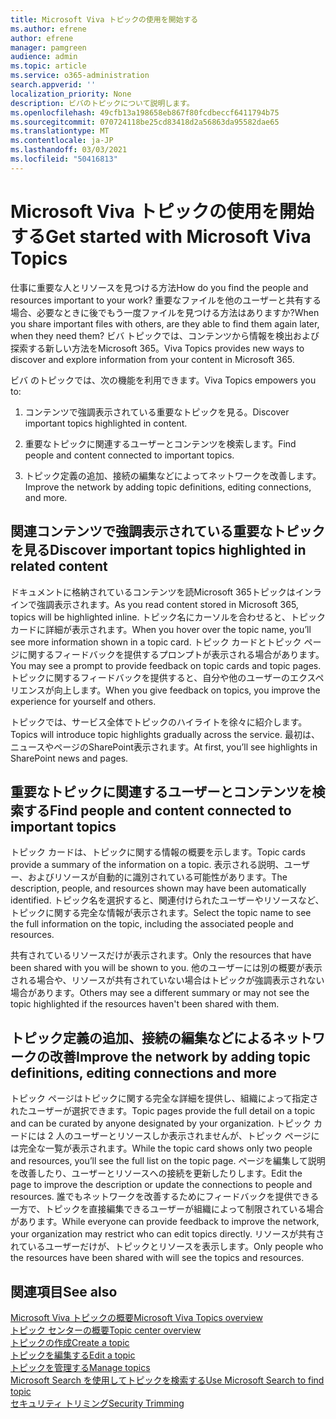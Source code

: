 ```yaml
---
title: Microsoft Viva トピックの使用を開始する
ms.author: efrene
author: efrene
manager: pamgreen
audience: admin
ms.topic: article
ms.service: o365-administration
search.appverid: ''
localization_priority: None
description: ビバのトピックについて説明します。
ms.openlocfilehash: 49cfb13a198658eb867f80fcdbeccf6411794b75
ms.sourcegitcommit: 070724118be25cd83418d2a56863da95582dae65
ms.translationtype: MT
ms.contentlocale: ja-JP
ms.lasthandoff: 03/03/2021
ms.locfileid: "50416813"
---
```

# <a name="get-started-with-microsoft-viva-topics"></a><span data-ttu-id="d05d8-103">Microsoft Viva トピックの使用を開始する</span><span class="sxs-lookup"><span data-stu-id="d05d8-103">Get started with Microsoft Viva Topics</span></span>

<span data-ttu-id="d05d8-104">仕事に重要な人とリソースを見つける方法</span><span class="sxs-lookup"><span data-stu-id="d05d8-104">How do you find the people and resources important to your work?</span></span> <span data-ttu-id="d05d8-105">重要なファイルを他のユーザーと共有する場合、必要なときに後でもう一度ファイルを見つける方法はありますか?</span><span class="sxs-lookup"><span data-stu-id="d05d8-105">When you share important files with others, are they able to find them again later, when they need them?</span></span> <span data-ttu-id="d05d8-106">ビバ トピックでは、コンテンツから情報を検出および探索する新しい方法をMicrosoft 365。</span><span class="sxs-lookup"><span data-stu-id="d05d8-106">Viva Topics provides new ways to discover and explore information from your content in Microsoft 365.</span></span>  

<span data-ttu-id="d05d8-107">ビバ のトピックでは、次の機能を利用できます。</span><span class="sxs-lookup"><span data-stu-id="d05d8-107">Viva Topics empowers you to:</span></span> 

1. <span data-ttu-id="d05d8-108">コンテンツで強調表示されている重要なトピックを見る。</span><span class="sxs-lookup"><span data-stu-id="d05d8-108">Discover important topics highlighted in content.</span></span>

2. <span data-ttu-id="d05d8-109">重要なトピックに関連するユーザーとコンテンツを検索します。</span><span class="sxs-lookup"><span data-stu-id="d05d8-109">Find people and content connected to important topics.</span></span>

3. <span data-ttu-id="d05d8-110">トピック定義の追加、接続の編集などによってネットワークを改善します。</span><span class="sxs-lookup"><span data-stu-id="d05d8-110">Improve the network by adding topic definitions, editing connections, and more.</span></span>


## <a name="discover-important-topics-highlighted-in-related-content"></a><span data-ttu-id="d05d8-111">関連コンテンツで強調表示されている重要なトピックを見る</span><span class="sxs-lookup"><span data-stu-id="d05d8-111">Discover important topics highlighted in related content</span></span> 

<span data-ttu-id="d05d8-112">ドキュメントに格納されているコンテンツを読Microsoft 365トピックはインラインで強調表示されます。</span><span class="sxs-lookup"><span data-stu-id="d05d8-112">As you read content stored in Microsoft 365, topics will be highlighted inline.</span></span> <span data-ttu-id="d05d8-113">トピック名にカーソルを合わせると、トピック カードに詳細が表示されます。</span><span class="sxs-lookup"><span data-stu-id="d05d8-113">When you hover over the topic name, you’ll see more information shown in a topic card.</span></span> <span data-ttu-id="d05d8-114">トピック カードとトピック ページに関するフィードバックを提供するプロンプトが表示される場合があります。</span><span class="sxs-lookup"><span data-stu-id="d05d8-114">You may see a prompt to provide feedback on topic cards and topic pages.</span></span> <span data-ttu-id="d05d8-115">トピックに関するフィードバックを提供すると、自分や他のユーザーのエクスペリエンスが向上します。</span><span class="sxs-lookup"><span data-stu-id="d05d8-115">When you give feedback on topics, you improve the experience for yourself and others.</span></span> 

<span data-ttu-id="d05d8-116">トピックでは、サービス全体でトピックのハイライトを徐々に紹介します。</span><span class="sxs-lookup"><span data-stu-id="d05d8-116">Topics will introduce topic highlights gradually across the service.</span></span> <span data-ttu-id="d05d8-117">最初は、ニュースやページのSharePoint表示されます。</span><span class="sxs-lookup"><span data-stu-id="d05d8-117">At first, you’ll see highlights in SharePoint news and pages.</span></span>


## <a name="find-people-and-content-connected-to-important-topics"></a><span data-ttu-id="d05d8-118">重要なトピックに関連するユーザーとコンテンツを検索する</span><span class="sxs-lookup"><span data-stu-id="d05d8-118">Find people and content connected to important topics</span></span> 

<span data-ttu-id="d05d8-119">トピック カードは、トピックに関する情報の概要を示します。</span><span class="sxs-lookup"><span data-stu-id="d05d8-119">Topic cards provide a summary of the information on a topic.</span></span> <span data-ttu-id="d05d8-120">表示される説明、ユーザー、およびリソースが自動的に識別されている可能性があります。</span><span class="sxs-lookup"><span data-stu-id="d05d8-120">The description, people, and resources shown may have been automatically identified.</span></span> <span data-ttu-id="d05d8-121">トピック名を選択すると、関連付けられたユーザーやリソースなど、トピックに関する完全な情報が表示されます。</span><span class="sxs-lookup"><span data-stu-id="d05d8-121">Select the topic name to see the full information on the topic, including the associated people and resources.</span></span>  

<span data-ttu-id="d05d8-122">共有されているリソースだけが表示されます。</span><span class="sxs-lookup"><span data-stu-id="d05d8-122">Only the resources that have been shared with you will be shown to you.</span></span> <span data-ttu-id="d05d8-123">他のユーザーには別の概要が表示される場合や、リソースが共有されていない場合はトピックが強調表示されない場合があります。</span><span class="sxs-lookup"><span data-stu-id="d05d8-123">Others may see a different summary or may not see the topic highlighted if the resources haven't been shared with them.</span></span> 



## <a name="improve-the-network-by-adding-topic-definitions-editing-connections-and-more"></a><span data-ttu-id="d05d8-124">トピック定義の追加、接続の編集などによるネットワークの改善</span><span class="sxs-lookup"><span data-stu-id="d05d8-124">Improve the network by adding topic definitions, editing connections and more</span></span> 

<span data-ttu-id="d05d8-125">トピック ページはトピックに関する完全な詳細を提供し、組織によって指定されたユーザーが選択できます。</span><span class="sxs-lookup"><span data-stu-id="d05d8-125">Topic pages provide the full detail on a topic and can be curated by anyone designated by your organization.</span></span> <span data-ttu-id="d05d8-126">トピック カードには 2 人のユーザーとリソースしか表示されませんが、トピック ページには完全な一覧が表示されます。</span><span class="sxs-lookup"><span data-stu-id="d05d8-126">While the topic card shows only two people and resources, you’ll see the full list on the topic page.</span></span> <span data-ttu-id="d05d8-127">ページを編集して説明を改善したり、ユーザーとリソースへの接続を更新したりします。</span><span class="sxs-lookup"><span data-stu-id="d05d8-127">Edit the page to improve the description or update the connections to people and resources.</span></span> <span data-ttu-id="d05d8-128">誰でもネットワークを改善するためにフィードバックを提供できる一方で、トピックを直接編集できるユーザーが組織によって制限されている場合があります。</span><span class="sxs-lookup"><span data-stu-id="d05d8-128">While everyone can provide feedback to improve the network, your organization may restrict who can edit topics directly.</span></span> <span data-ttu-id="d05d8-129">リソースが共有されているユーザーだけが、トピックとリソースを表示します。</span><span class="sxs-lookup"><span data-stu-id="d05d8-129">Only people who the resources have been shared with will see the topics and resources.</span></span>


## <a name="see-also"></a><span data-ttu-id="d05d8-130">関連項目</span><span class="sxs-lookup"><span data-stu-id="d05d8-130">See also</span></span>
[<span data-ttu-id="d05d8-131">Microsoft Viva トピックの概要</span><span class="sxs-lookup"><span data-stu-id="d05d8-131">Microsoft Viva Topics overview</span></span>](topic-experiences-overview.md)</br>
[<span data-ttu-id="d05d8-132">トピック センターの概要</span><span class="sxs-lookup"><span data-stu-id="d05d8-132">Topic center overview</span></span>](topic-center-overview.md)</br>
[<span data-ttu-id="d05d8-133">トピックの作成</span><span class="sxs-lookup"><span data-stu-id="d05d8-133">Create a topic</span></span>](create-a-topic.md)</br>
[<span data-ttu-id="d05d8-134">トピックを編集する</span><span class="sxs-lookup"><span data-stu-id="d05d8-134">Edit a topic</span></span>](edit-a-topic.md)</br>
[<span data-ttu-id="d05d8-135">トピックを管理する</span><span class="sxs-lookup"><span data-stu-id="d05d8-135">Manage topics</span></span>](manage-topics.md)</br>
[<span data-ttu-id="d05d8-136">Microsoft Search を使用してトピックを検索する</span><span class="sxs-lookup"><span data-stu-id="d05d8-136">Use Microsoft Search to find topic</span></span>](search.md)</br>
[<span data-ttu-id="d05d8-137">セキュリティ トリミング</span><span class="sxs-lookup"><span data-stu-id="d05d8-137">Security Trimming</span></span>](topic-experiences-security-trimming.md)

